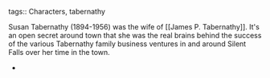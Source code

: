 tags:: Characters, tabernathy

Susan Tabernathy (1894-1956) was the wife of [[James P. Tabernathy]]. It's an open secret around town that she was the real brains behind the success of the various Tabernathy family business ventures in and around Silent Falls over her time in the town.

-